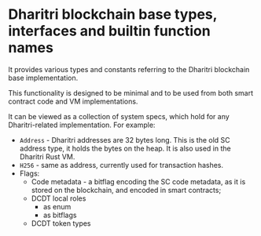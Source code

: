 # Dharitri blockchain base types, interfaces and builtin function names

It provides various types and constants referring to the Dharitri blockchain base implementation.

This functionality is designed to be minimal and to be used from both smart contract code and VM implementations.

It can be viewed as a collection of system specs, which hold for any Dharitri-related implementation. For example:
- `Address` - Dharitri addresses are 32 bytes long. This is the old SC address type, it holds the bytes on the heap. It is also used in the Dharitri Rust VM.
- `H256` - same as address, currently used for transaction hashes.
- Flags:
    - Code metadata - a bitflag encoding the SC code metadata, as it is stored on the blockchain, and encoded in smart contracts;
    - DCDT local roles
        - as enum
        - as bitflags
    - DCDT token types

